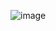 ![image](https://github.com/ilrexho2011/Project-EULER-Possible-Solutions-Problems-201_to_300/assets/61479363/4955cf58-dc6a-4327-8392-8ab120a1637e)

